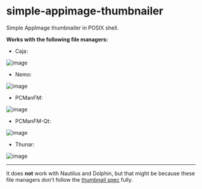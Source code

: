 # simple-appimage-thumbnailer
Simple AppImage thumbnailer in POSIX shell.

**Works with the following file managers:** 

* Caja:

![image](https://github.com/user-attachments/assets/f594aef4-adc4-4229-9c54-e58149bd06a0)

* Nemo:

![image](https://github.com/user-attachments/assets/c015af21-ceca-42ba-a547-79cffea8daa7)

* PCManFM:

![image](https://github.com/user-attachments/assets/65708728-a66e-42df-b6d2-17b51563386d)

* PCManFM-Qt:

![image](https://github.com/user-attachments/assets/1a8b110c-2fac-4e8b-ba1e-7a4d0a79e18c)

* Thunar:

![image](https://github.com/user-attachments/assets/27f2b1e4-dde4-471a-982f-52fa80b34894)

------------------------------------------------------------

It does **not** work with Nautilus and Dolphin, but that might be because these file managers don't follow the [thumbnail spec](https://www.freedesktop.org/wiki/Specifications/thumbnails/) fully.
